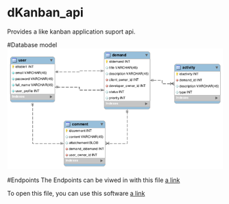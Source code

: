 # dKanban_api
Provides a like kanban application suport api. 

#Database model
![alt tag](https://raw.githubusercontent.com/dKanban/dKanban_api/add_models_migration/docs/ModeloDados.png)

#Endpoints 
The Endpoints can be viwed in with this file 
[a link](https://github.com/dKanban/dKanban_api/blob/master/docs/endpoints.paw)

To open this file, you can use this software 
[a link](https://luckymarmot.com/paw)

